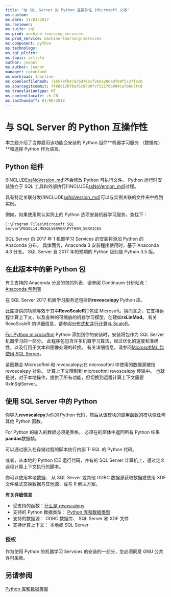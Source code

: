 ```yaml
---
title: "与 SQL Server 的 Python 互操作性 |Microsoft 文档"
ms.custom: 
ms.date: 11/03/2017
ms.reviewer: 
ms.suite: sql
ms.prod: machine-learning-services
ms.prod_service: machine-learning-services
ms.component: python
ms.technology: 
ms.tgt_pltfrm: 
ms.topic: article
author: jeannt
ms.author: jeannt
manager: cgronlund
ms.workload: Inactive
ms.openlocfilehash: 71b578fb47a7bd7881f2681206a0f69f5c37facb
ms.sourcegitcommit: f486d12078a45c87b0fcf52270b904ca7b0c7fc8
ms.translationtype: MT
ms.contentlocale: zh-CN
ms.lasthandoff: 01/08/2018
---
```

# <a name="python-interoperability-with-sql-server"></a>与 SQL Server 的 Python 互操作性

本主题介绍了当你启用该功能会安装的 Python 组件**机器学习服务 （数据库）**和选择 Python 作为语言。

## <a name="python-components"></a>Python 组件

[!INCLUDE[ssNoVersion_md](../../includes/ssnoversion-md.md)]不会修改 Python 可执行文件。 Python 运行时安装独立于 SQL 工具和外部执行[!INCLUDE[ssNoVersion_md](../../includes/ssnoversion-md.md)]过程。

具有特定关联分发[!INCLUDE[ssNoVersion_md](../../includes/ssnoversion-md.md)]可以与实例关联的文件夹中找到实例。

例如，如果使用默认实例上的 Python 选项安装机器学习服务，查找下：

`C:\Program Files\Microsoft SQL Server\MSSQL14.MSSQLSERVER\PYTHON_SERVICES`

SQL Server 自 2017 年 1 机器学习 Services 的安装将添加 Python 的 Anaconda 分布。 具体而言，Anaconda 3 安装程序使用时，基于 Anaconda 4.3 分支。 SQL Server 自 2017 年的预期的 Python 级别是 Python 3.5 版。

## <a name="new-python-packages-in-this-release"></a>在此版本中的新 Python 包

有关支持的 Anaconda 分发的包的列表，请参阅 Continuum 分析站点： [Anaconda 包列表](https://docs.continuum.io/anaconda/pkg-docs)

在 SQL Server 2017 机器学习服务还包括新**revoscalepy** Python 库。

此库提供的功能等效于其中**RevoScaleR**打包成 Microsoft。换而言之，它支持远程计算上下文，以及各种的可缩放的机器学习模型，创建如**rxLinMod**。 有关 RevoScaleR 的详细信息，请参阅[分布式和并行计算与 ScaleR](https://msdn.microsoft.com/microsoft-r/scaler-distributed-computing)。

[For Python microsoftml](https://docs.microsoft.com/machine-learning-server/python-reference/microsoftml/microsoftml-package) Python 添加到你的安装时，安装将包作为 SQL Server 机器学习的一部分。 此程序包包含许多机器学习算法，经过优化的速度和准确性，以及行用于文本和图像处理的转换。 有关详细信息，请参阅[MicrosoftML 包使用 SQL Server](https://docs.microsoft.com/sql/advanced-analytics/using-the-microsoftml-package)。

紧密耦合 Microsoftml 和 revoscalepy;在 microsoftml 中使用的数据源被指 revoscalepy 对象。 计算上下文限制到 microsoftml revoscalepy 传输中。 也就是说，对于本地操作，提供了所有功能，但切换到远程计算上下文需要 RxInSqlServer。

## <a name="using-python-in-sql-server"></a>使用 SQL Server 中的 Python

你导入**revoscalepy**为你的 Python 代码，然后从该模块的调用函数的模块像任何其他 Python 函数。

For Python 的输入的数据必须是表格。 必须在的窗体中返回所有 Python 结果**pandas**数据帧。

可以通过嵌入在存储过程的脚本执行内部 T-SQL 的 Python 代码。

或者，从本地的 Python IDE 运行代码，并有的 SQL Server 计算机上，通过定义远程计算上下文执行的脚本。

你可以使用本地数据、 从 SQL Server 或其他 ODBC 数据源获取数据或使用 XDF 文件格式交换数据与其他源，或与 R 解决方案。

**有关详细信息**

+ 受支持的函数：[什么是 revoscalepy](what-is-revoscalepy.md) 
+ 支持的 Python 数据类型： [Python 库和数据类型](python-libraries-and-data-types.md)
+ 支持的数据源： ODBC 数据库、 SQL Server 和 XDF 文件
+ 支持计算上下文： 本地或 SQL Server

### <a name="licensing"></a>授权

作为使用 Python 的机器学习 Services 的安装的一部分，您必须同意 GNU 公共许可条款。

## <a name="see-also"></a>另请参阅

[Python 库和数据类型](python-libraries-and-data-types.md)
